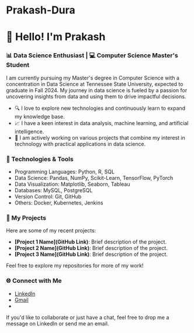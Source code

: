 # Prakash-Dura
# 👋 Hello! I'm Prakash

### 📊 Data Science Enthusiast | 💻 Computer Science Master's Student

I am currently pursuing my Master's degree in Computer Science with a concentration in Data Science at Tennessee State University, expected to graduate in Fall 2024. My journey in data science is fueled by a passion for uncovering insights from data and using them to drive impactful decisions.

- 🔍 I love to explore new technologies and continuously learn to expand my knowledge base.
- 📈 I have a keen interest in data analysis, machine learning, and artificial intelligence.
- 🚀 I am actively working on various projects that combine my interest in technology with practical applications in data science.

### 🔧 Technologies & Tools
- Programming Languages: Python, R, SQL
- Data Science: Pandas, NumPy, Scikit-Learn, TensorFlow, PyTorch
- Data Visualization: Matplotlib, Seaborn, Tableau
- Databases: MySQL, PostgreSQL
- Version Control: Git, GitHub
- Others: Docker, Kubernetes, Jenkins

### 💼 My Projects
Here are some of my recent projects:
- **[Project 1 Name](GitHub Link)**: Brief description of the project.
- **[Project 2 Name](GitHub Link)**: Brief description of the project.
- **[Project 3 Name](GitHub Link)**: Brief description of the project.

Feel free to explore my repositories for more of my work!

### 🌐 Connect with Me
- [LinkedIn](https://www.linkedin.com/in/prakashdura)
- [Gmail](mailto:prakashdura20@gmail.com)
- 
If you'd like to collaborate or just have a chat, feel free to drop me a message on LinkedIn or send me an email.
